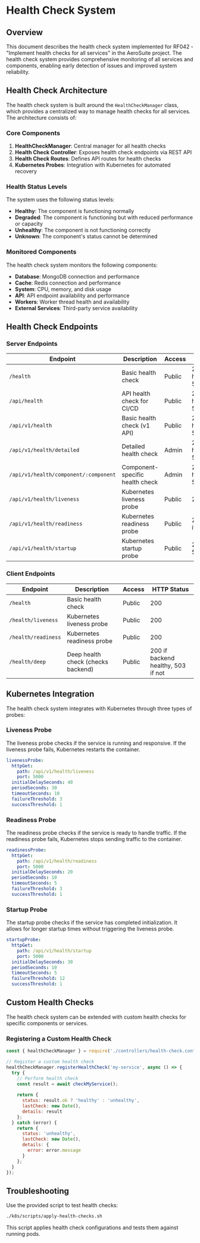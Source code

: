 # Health Check System

## Overview

This document describes the health check system implemented for RF042 - "Implement health checks for all services" in the AeroSuite project. The health check system provides comprehensive monitoring of all services and components, enabling early detection of issues and improved system reliability.

## Health Check Architecture

The health check system is built around the `HealthCheckManager` class, which provides a centralized way to manage health checks for all services. The architecture consists of:

### Core Components

1. **HealthCheckManager**: Central manager for all health checks
2. **Health Check Controller**: Exposes health check endpoints via REST API
3. **Health Check Routes**: Defines API routes for health checks
4. **Kubernetes Probes**: Integration with Kubernetes for automated recovery

### Health Status Levels

The system uses the following status levels:

- **Healthy**: The component is functioning normally
- **Degraded**: The component is functioning but with reduced performance or capacity
- **Unhealthy**: The component is not functioning correctly
- **Unknown**: The component's status cannot be determined

### Monitored Components

The health check system monitors the following components:

- **Database**: MongoDB connection and performance
- **Cache**: Redis connection and performance
- **System**: CPU, memory, and disk usage
- **API**: API endpoint availability and performance
- **Workers**: Worker thread health and availability
- **External Services**: Third-party service availability

## Health Check Endpoints

### Server Endpoints

| Endpoint | Description | Access | HTTP Status |
|----------|-------------|--------|------------|
| `/health` | Basic health check | Public | 200 if healthy/degraded, 503 if unhealthy |
| `/api/health` | API health check for CI/CD | Public | 200 if healthy/degraded, 503 if unhealthy |
| `/api/v1/health` | Basic health check (v1 API) | Public | 200 if healthy/degraded, 503 if unhealthy |
| `/api/v1/health/detailed` | Detailed health check | Admin | 200 if healthy/degraded, 503 if unhealthy |
| `/api/v1/health/component/:component` | Component-specific health check | Admin | 200 if healthy/degraded, 503 if unhealthy |
| `/api/v1/health/liveness` | Kubernetes liveness probe | Public | 200 if alive |
| `/api/v1/health/readiness` | Kubernetes readiness probe | Public | 200 if ready, 503 if not ready |
| `/api/v1/health/startup` | Kubernetes startup probe | Public | 200 if started, 503 if initializing |

### Client Endpoints

| Endpoint | Description | Access | HTTP Status |
|----------|-------------|--------|------------|
| `/health` | Basic health check | Public | 200 |
| `/health/liveness` | Kubernetes liveness probe | Public | 200 |
| `/health/readiness` | Kubernetes readiness probe | Public | 200 |
| `/health/deep` | Deep health check (checks backend) | Public | 200 if backend healthy, 503 if not |

## Kubernetes Integration

The health check system integrates with Kubernetes through three types of probes:

### Liveness Probe

The liveness probe checks if the service is running and responsive. If the liveness probe fails, Kubernetes restarts the container.

```yaml
livenessProbe:
  httpGet:
    path: /api/v1/health/liveness
    port: 5000
  initialDelaySeconds: 40
  periodSeconds: 30
  timeoutSeconds: 10
  failureThreshold: 3
  successThreshold: 1
```

### Readiness Probe

The readiness probe checks if the service is ready to handle traffic. If the readiness probe fails, Kubernetes stops sending traffic to the container.

```yaml
readinessProbe:
  httpGet:
    path: /api/v1/health/readiness
    port: 5000
  initialDelaySeconds: 20
  periodSeconds: 10
  timeoutSeconds: 5
  failureThreshold: 3
  successThreshold: 1
```

### Startup Probe

The startup probe checks if the service has completed initialization. It allows for longer startup times without triggering the liveness probe.

```yaml
startupProbe:
  httpGet:
    path: /api/v1/health/startup
    port: 5000
  initialDelaySeconds: 30
  periodSeconds: 10
  timeoutSeconds: 5
  failureThreshold: 12
  successThreshold: 1
```

## Custom Health Checks

The health check system can be extended with custom health checks for specific components or services.

### Registering a Custom Health Check

```javascript
const { healthCheckManager } = require('./controllers/health-check.controller');

// Register a custom health check
healthCheckManager.registerHealthCheck('my-service', async () => {
  try {
    // Perform health check
    const result = await checkMyService();
    
    return {
      status: result.ok ? 'healthy' : 'unhealthy',
      lastCheck: new Date(),
      details: result
    };
  } catch (error) {
    return {
      status: 'unhealthy',
      lastCheck: new Date(),
      details: {
        error: error.message
      }
    };
  }
});
```

## Troubleshooting

Use the provided script to test health checks:

```bash
./k8s/scripts/apply-health-checks.sh
```

This script applies health check configurations and tests them against running pods. 